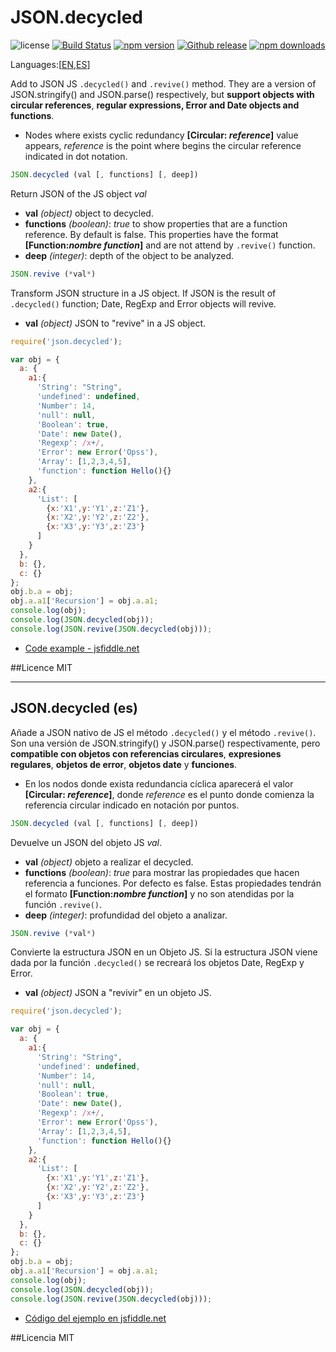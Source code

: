 # JSON.decycled
![license](https://img.shields.io/badge/license-MIT-blue.svg ) [![Build Status](https://img.shields.io/travis/pillarsjs/JSON.decycled/master.svg)](https://travis-ci.org/pillarsjs/JSON.decycled) [![npm version](https://img.shields.io/npm/v/json.decycled.svg)](https://www.npmjs.com/package/json.decycled) [![Github release](https://img.shields.io/github/release/bifuer/JSON.decycled.svg)](https://github.com/pillarsjs/JSON.decycled) [![npm downloads](https://img.shields.io/npm/dm/json.decycled.svg)](https://www.npmjs.com/package/json.decycled)

Languages:[[EN](#),[ES](#jsondecycled-es)]

Add to JSON JS `.decycled()` and `.revive()` method. They are a version of JSON.stringify() and JSON.parse() respectively, but **support objects with circular references**, **regular expressions, Error and Date objects and functions**.

+ Nodes where exists cyclic redundancy **[Circular: *reference*]** value appears, *reference* is the point where begins the circular reference indicated in dot notation.

```javascript
JSON.decycled (val [, functions] [, deep])
```
Return JSON of the JS object *val*
+ **val** *(object)* object to decycled.
+ **functions** *(boolean)*: *true* to show properties that are a function reference. By default is false. This properties have the format **[Function:*nombre function*]** and are not attend by `.revive()` function.
+ **deep** *(integer)*: depth of the object to be analyzed.


```javascript
JSON.revive (*val*)
```
Transform JSON structure in a JS object. If JSON is the result of `.decycled()` function; Date, RegExp and Error objects will revive.
+ **val** *(object)* JSON to "revive" in a JS object.


```javascript
require('json.decycled');

var obj = {
  a: {
    a1:{
      'String': "String",
      'undefined': undefined,
      'Number': 14,
      'null': null,
      'Boolean': true,
      'Date': new Date(),
      'Regexp': /x+/,
      'Error': new Error('Opss'),
      'Array': [1,2,3,4,5],
      'function': function Hello(){}
    },
    a2:{
      'List': [
        {x:'X1',y:'Y1',z:'Z1'},
        {x:'X2',y:'Y2',z:'Z2'},
        {x:'X3',y:'Y3',z:'Z3'}
      ]
    }
  },
  b: {},
  c: {}
};
obj.b.a = obj;
obj.a.a1['Recursion'] = obj.a.a1;
console.log(obj);
console.log(JSON.decycled(obj));
console.log(JSON.revive(JSON.decycled(obj)));

```

+ [Code example - jsfiddle.net](http://jsfiddle.net/lilxelo/pvbnpL7e/)


##Licence
MIT


----

## JSON.decycled (es)

Añade a JSON nativo de JS el método `.decycled()` y el método `.revive()`. Son una versión de JSON.stringify() y JSON.parse() respectivamente, pero **compatible con objetos con referencias circulares**, **expresiones regulares**, **objetos de error**, **objetos date** y **funciones**. 

+ En los nodos donde exista redundancia cíclica aparecerá el valor **[Circular: *reference*]**, donde *reference* es el punto donde comienza la referencia circular indicado en notación por puntos.


```javascript
JSON.decycled (val [, functions] [, deep])
```
Devuelve un JSON del objeto JS *val*.
+ **val** *(object)* objeto a realizar el decycled.
+ **functions** *(boolean)*: *true* para mostrar las propiedades que hacen referencia a funciones. Por defecto es false. Estas propiedades tendrán el formato **[Function:*nombre function*]** y no son atendidas por la función `.revive()`.
+ **deep** *(integer)*: profundidad del objeto a analizar.


```javascript
JSON.revive (*val*)
```
Convierte la estructura JSON en un Objeto JS. Si la estructura JSON viene dada por la función `.decycled()` se recreará los objetos Date, RegExp y Error.
+ **val** *(object)* JSON a "revivir" en un objeto JS.


```javascript
require('json.decycled');

var obj = {
  a: {
    a1:{
      'String': "String",
      'undefined': undefined,
      'Number': 14,
      'null': null,
      'Boolean': true,
      'Date': new Date(),
      'Regexp': /x+/,
      'Error': new Error('Opss'),
      'Array': [1,2,3,4,5],
      'function': function Hello(){}
    },
    a2:{
      'List': [
        {x:'X1',y:'Y1',z:'Z1'},
        {x:'X2',y:'Y2',z:'Z2'},
        {x:'X3',y:'Y3',z:'Z3'}
      ]
    }
  },
  b: {},
  c: {}
};
obj.b.a = obj;
obj.a.a1['Recursion'] = obj.a.a1;
console.log(obj);
console.log(JSON.decycled(obj));
console.log(JSON.revive(JSON.decycled(obj)));

```

+ [Código del ejemplo en jsfiddle.net](http://jsfiddle.net/lilxelo/pvbnpL7e/)


##Licencia
MIT
